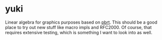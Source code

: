 # yuki

Linear algebra for graphics purposes based on [pbrt](http://www.pbr-book.org/). This should be a good place to try out new stuff like macro impls and RFC2000. Of course, that requires extensive testing, which is something I want to look into as well.

